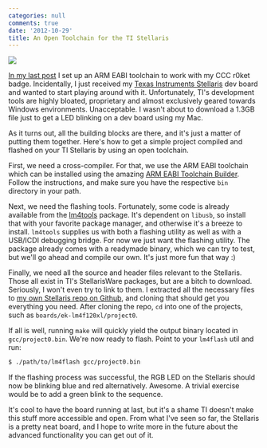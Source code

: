```yaml
---
categories: null
comments: true
date: '2012-10-29'
title: An Open Toolchain for the TI Stellaris
---
```


![](/static/img/blog/stellaris.jpg)

[In my last post](/blog/2012/10/07/setting-up-an-arm-eabi-toolchain-on-mac-os-x/) I set up an ARM EABI toolchain to work with my CCC r0ket badge. Incidentally, I just received my [Texas Instruments Stellaris](http://www.ti.com/stellaris) dev board and wanted to start playing around with it. Unfortunately, TI's development tools are highly bloated, proprietary and almost exclusively geared towards Windows environments. Unacceptable. I wasn't about to download a 1.3GB file just to get a LED blinking on a dev board using my Mac.

As it turns out, all the building blocks are there, and it's just a matter of putting them together. Here's how to get a simple project compiled and flashed on your TI Stellaris by using an open toolchain.

First, we need a cross-compiler. For that, we use the ARM EABI toolchain which can be installed using the amazing [ARM EABI Toolchain Builder](https://github.com/jsnyder/arm-eabi-toolchain). Follow the instructions, and make sure you have the respective `bin` directory in your path.

Next, we need the flashing tools. Fortunately, some code is already available from the [lm4tools](https://github.com/utzig/lm4tools) package. It's dependent on `libusb`, so install that with your favorite package manager, and otherwise it's a breeze to install. `lm4tools` supplies us with both a flashing utility as well as with a USB/ICDI debugging bridge. For now we just want the flashing utility. The package already comes with a readymade binary, which we can try to test, but we'll go ahead and compile our own. It's just more fun that way :)

Finally, we need all the source and header files relevant to the Stellaris. Those all exist in TI's StellarisWare packages, but are a bitch to download. Seriously, I won't even try to link to them. I extracted all the necessary files to [my own Stellaris repo on Github](https://github.com/yuvadm/stellaris), and cloning that should get you everything you need. After cloning the repo, `cd` into one of the projects, such as `boards/ek-lm4f120xl/project0`.

If all is well, running `make` will quickly yield the output binary located in `gcc/project0.bin`. We're now ready to flash. Point to your `lm4flash` util and run:

``` bash
$ ./path/to/lm4flash gcc/project0.bin
```

If the flashing process was successful, the RGB LED on the Stellaris should now be blinking blue and red alternatively. Awesome. A trivial exercise would be to add a green blink to the sequence.

It's cool to have the board running at last, but it's a shame TI doesn't make this stuff more accessible and open. From what I've seen so far, the Stellaris is a pretty neat board, and I hope to write more in the future about the advanced functionality you can get out of it.